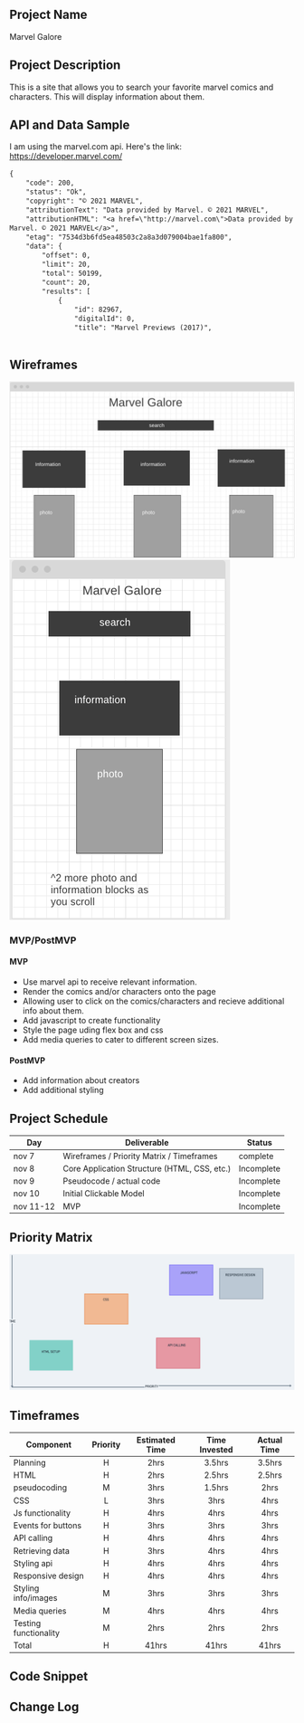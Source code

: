 
## Project Name

Marvel Galore

## Project Description

This is a site that allows you to search your favorite marvel comics and characters. This will display information about them.

## API and Data Sample

I am using the marvel.com api. Here's the link: https://developer.marvel.com/

```
{
    "code": 200,
    "status": "Ok",
    "copyright": "© 2021 MARVEL",
    "attributionText": "Data provided by Marvel. © 2021 MARVEL",
    "attributionHTML": "<a href=\"http://marvel.com\">Data provided by Marvel. © 2021 MARVEL</a>",
    "etag": "7534d3b6fd5ea48503c2a8a3d079004bae1fa800",
    "data": {
        "offset": 0,
        "limit": 20,
        "total": 50199,
        "count": 20,
        "results": [
            {
                "id": 82967,
                "digitalId": 0,
                "title": "Marvel Previews (2017)",
               
```

## Wireframes

<img src="wireframes.png" alt='wireframes'>
<img src="wireframes1.png" alt="wireframes1">

### MVP/PostMVP


#### MVP 
<!-- *These are examples only. Replace with your own MVP features.* -->
- Use marvel api to receive relevant information.
- Render the comics and/or characters onto the page
- Allowing user to click on the comics/characters and recieve additional info about them.
- Add javascript to create functionality
- Style the page uding flex box and css
- Add media queries to cater to different screen sizes.

#### PostMVP  
<!-- *These are examples only. Replace with your own Post-MVP features.* -->
- Add information about creators
- Add additional styling

## Project Schedule

<!-- This schedule will be used to keep track of your progress throughout the week and align with our expectations.  

You are **responsible** for scheduling time with your squad to seek approval for each deliverable by the end of the corresponding day, excluding `Saturday` and `Sunday`. -->
|  Day | Deliverable | Status
|---|---| ---|
|nov 7| Wireframes / Priority Matrix / Timeframes | complete
|nov 8| Core Application Structure (HTML, CSS, etc.) | Incomplete
|nov 9| Pseudocode / actual code | Incomplete
|nov 10| Initial Clickable Model  | Incomplete
|nov 11-12| MVP | Incomplete


## Priority Matrix

<!-- Include a full list of features that have been prioritized based on the `Time and Importance` Matrix.  Link this image in a similar manner to your wireframes -->

<img src="Priority matrix.png" alt="priority matrix">


## Timeframes
<!-- Tell us how long you anticipate spending on each area of development. Be sure to consider how many hours a day you plan to be coding and how many days you have available until presentation day. -->


| Component | Priority | Estimated Time | Time Invested | Actual Time |
| --- | :---: |  :---: | :---: | :---: |
| Planning | H | 2hrs| 3.5hrs | 3.5hrs |
| HTML | H | 2hrs| 2.5hrs | 2.5hrs |
| pseudocoding | M | 3hrs| 1.5hrs| 2hrs|
| CSS | L | 3hrs | 3hrs | 4hrs|
| Js functionality | H | 4hrs | 4hrs | 4hrs |
| Events for buttons | H | 3hrs | 3hrs | 3hrs
| API calling | H | 4hrs | 4hrs | 4hrs |
| Retrieving data | H | 3hrs | 4hrs | 4hrs|
| Styling api | H | 4hrs | 4hrs | 4hrs |
| Responsive design | H | 4hrs | 4hrs | 4hrs
| Styling info/images | M | 3hrs | 3hrs | 3hrs
| Media queries | M | 4hrs | 4hrs | 4hrs |
| Testing functionality | M | 2hrs | 2hrs | 2hrs |
| Total | H | 41hrs| 41hrs | 41hrs |

## Code Snippet

<!-- Use this section to include a brief code snippet of functionality that you are proud of and a brief description.   -->

<!-- ```
function reverse(string) {
	// here is the code to reverse a string of text
}
``` -->

## Change Log
 <!-- Use this section to document what changes were made and the reasoning behind those changes.   -->